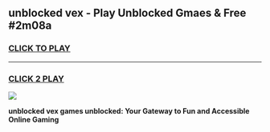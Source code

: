 
## unblocked vex - Play Unblocked Gmaes & Free #2m08a
<h3>
<a href="https://news.freeplayer.one?title=unblocked_vex&ref=24F">CLICK TO PLAY</a></h3>
<hr>

<h3>
<a href="https://news.freeplayer.one?title=unblocked_vex&ref=24F">CLICK 2 PLAY</a>
  
</h3>

<a href="https://news.freeplayer.one?title=unblocked_vex&ref=24F/"><img src="https://clearcache.store/games.png"></a>


**unblocked vex games unblocked: Your Gateway to Fun and Accessible Online Gaming**
